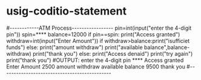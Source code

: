 # usig-coditio-statement
#------------ATM Process-----------------
pin=int(input("enter the 4-digit pin"))
spin=****
balance=12000
if pin==spin:
    print("Access granted")
    withdraw=int(input("Enter Amount"))
    if withdraw>balance:print("isufficiet funds")
    else:
        print("amount withdraw")
        print("available balance",balance-withdraw)
        print("thank you")
else:
    print("Access denaid")
    print("try again")
    print("thank you")
#OUTPUT:
enter the 4-digit pin ****
Access granted
Enter Amount 2500
amount withdraw
available balance 9500
thank you
#---------------------------------------------
